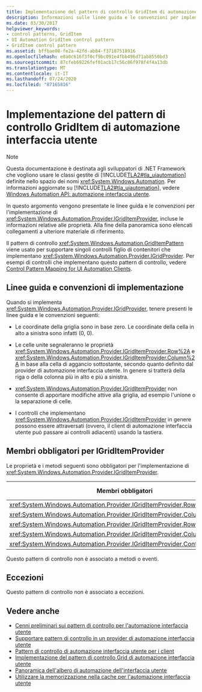 ```yaml
---
title: Implementazione del pattern di controllo GridItem di automazione interfaccia utente
description: Informazioni sulle linee guida e le convenzioni per implementare il pattern di controllo GridItemPattern per gli elementi della griglia nell'automazione interfaccia utente. Vedere Membri obbligatori per IGridItemProvider.
ms.date: 03/30/2017
helpviewer_keywords:
- control patterns, GridItem
- UI Automation GridItem control pattern
- GridItem control pattern
ms.assetid: bffbae08-fe2a-42fd-ab84-f37187518916
ms.openlocfilehash: e0a0c616f3f0cf9bc091e4fbb496d71ab8550bd3
ms.sourcegitcommit: 87cfeb69226fef01acb17c56c86f978f4f4a13db
ms.translationtype: MT
ms.contentlocale: it-IT
ms.lasthandoff: 07/24/2020
ms.locfileid: "87165816"
---
```

# <a name="implementing-the-ui-automation-griditem-control-pattern"></a>Implementazione del pattern di controllo GridItem di automazione interfaccia utente
> [!NOTE]
> Questa documentazione è destinata agli sviluppatori di .NET Framework che vogliono usare le classi gestite di [!INCLUDE[TLA2#tla_uiautomation](../../../includes/tla2sharptla-uiautomation-md.md)] definite nello spazio dei nomi <xref:System.Windows.Automation>. Per informazioni aggiornate su [!INCLUDE[TLA2#tla_uiautomation](../../../includes/tla2sharptla-uiautomation-md.md)], vedere [Windows Automation API: automazione interfaccia utente](/windows/win32/winauto/entry-uiauto-win32).  
  
 In questo argomento vengono presentate le linee guida e le convenzioni per l'implementazione di <xref:System.Windows.Automation.Provider.IGridItemProvider>, incluse le informazioni relative alle proprietà. Alla fine della panoramica sono elencati collegamenti a ulteriore materiale di riferimento.  
  
 Il pattern di controllo <xref:System.Windows.Automation.GridItemPattern> viene usato per supportare singoli controlli figlio di contenitori che implementano <xref:System.Windows.Automation.Provider.IGridProvider>. Per esempi di controlli che implementano questo pattern di controllo, vedere [Control Pattern Mapping for UI Automation Clients](control-pattern-mapping-for-ui-automation-clients.md).  
  
<a name="Implementation_Guidelines_and_Conventions"></a>
## <a name="implementation-guidelines-and-conventions"></a>Linee guida e convenzioni di implementazione  
 Quando si implementa <xref:System.Windows.Automation.Provider.IGridProvider>, tenere presenti le linee guida e le convenzioni seguenti:  
  
- Le coordinate della griglia sono in base zero. Le coordinate della cella in alto a sinistra sono infatti (0, 0).  
  
- Le celle unite segnaleranno le proprietà <xref:System.Windows.Automation.Provider.IGridItemProvider.Row%2A> e <xref:System.Windows.Automation.Provider.IGridItemProvider.Column%2A> in base alla cella di aggancio sottostante, secondo quanto definito dal provider di automazione interfaccia utente. In genere si tratterà della riga o della colonna più in alto e più a sinistra.  
  
- <xref:System.Windows.Automation.Provider.IGridItemProvider> non consente di apportare modifiche attive alla griglia, ad esempio l'unione o la separazione di celle.  
  
- I controlli che implementano <xref:System.Windows.Automation.Provider.IGridItemProvider> in genere possono essere attraversati (ovvero, il client di automazione interfaccia utente può passare ai controlli adiacenti) usando la tastiera.  
  
<a name="Required_Members_for_IGridItemProvider"></a>
## <a name="required-members-for-igriditemprovider"></a>Membri obbligatori per IGridItemProvider  
 Le proprietà e i metodi seguenti sono obbligatori per l'implementazione di <xref:System.Windows.Automation.Provider.IGridItemProvider>.  
  
|Membri obbligatori|Tipo di membro|Note|  
|----------------------|-----------------|-----------|  
|<xref:System.Windows.Automation.Provider.IGridItemProvider.Row%2A>|Proprietà|Nessuno|  
|<xref:System.Windows.Automation.Provider.IGridItemProvider.Column%2A>|Proprietà|Nessuno|  
|<xref:System.Windows.Automation.Provider.IGridItemProvider.RowSpan%2A>|Proprietà|Nessuno|  
|<xref:System.Windows.Automation.Provider.IGridItemProvider.ColumnSpan%2A>|Proprietà|Nessuno|  
|<xref:System.Windows.Automation.Provider.IGridItemProvider.ContainingGrid%2A>|Proprietà|Nessuno|  
  
 Questo pattern di controllo non è associato a metodi o eventi.  
  
<a name="Exceptions"></a>
## <a name="exceptions"></a>Eccezioni  
 Questo pattern di controllo non è associato a eccezioni.  
  
## <a name="see-also"></a>Vedere anche

- [Cenni preliminari sui pattern di controllo per l'automazione interfaccia utente](ui-automation-control-patterns-overview.md)
- [Supportare pattern di controllo in un provider di automazione interfaccia utente](support-control-patterns-in-a-ui-automation-provider.md)
- [Pattern di controllo di automazione interfaccia utente per i client](ui-automation-control-patterns-for-clients.md)
- [Implementazione del pattern di controllo Grid di automazione interfaccia utente](implementing-the-ui-automation-grid-control-pattern.md)
- [Panoramica dell'albero di automazione dell'interfaccia utente](ui-automation-tree-overview.md)
- [Utilizzare la memorizzazione nella cache per l'automazione interfaccia utente](use-caching-in-ui-automation.md)
